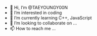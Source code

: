 - 👋 Hi, I’m @TAEYOUNGY00N
- 👀 I’m interested in coding
- 🌱 I’m currently learning C++, JavaScript
- 💞️ I’m looking to collaborate on ...
- 📫 How to reach me ...

<!---
TAEYOUNGY00N/TAEYOUNGY00N is a special repository because its `README.md` (this file) appears on your GitHub profile.
You can click the Preview link to take a look at your changes.
--->
